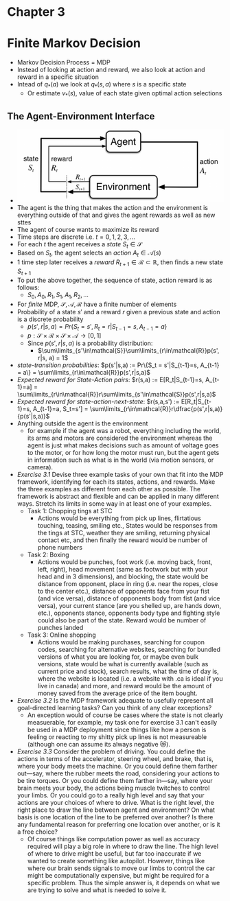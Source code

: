 <style TYPE="text/css">
code.has-jax {font: inherit; font-size: 100%; background: inherit; border: inherit;}
</style>
<script type="text/x-mathjax-config">
MathJax.Hub.Config({
    tex2jax: {
        inlineMath: [['$','$'], ['\\(','\\)']],
        skipTags: ['script', 'noscript', 'style', 'textarea', 'pre'] // removed 'code' entry
    }
});
MathJax.Hub.Queue(function() {
    var all = MathJax.Hub.getAllJax(), i;
    for(i = 0; i < all.length; i += 1) {
        all[i].SourceElement().parentNode.className += ' has-jax';
    }
});
</script>
<script type="text/javascript" src="https://cdnjs.cloudflare.com/ajax/libs/mathjax/2.7.4/MathJax.js?config=TeX-AMS_HTML-full"></script>
<script src="https://cdn.jsdelivr.net/npm/mermaid/dist/mermaid.min.js"></script>
<script>mermaid.initialize({startOnLoad:true});</script>

# Chapter 3
# Finite Markov Decision

- Markov Decision Process = MDP
- Instead of looking at action and reward, we also look at action and reward in a specific situation
- Intead of $q_*(a)$ we look at $q_*(s,a)$ where $s$ is a specific state
  - Or estimate $v_*(s)$, value of each state given optimal action selections

## The Agent-Environment Interface

- ![](plots/markov_decision_process.png)
- The agent is the thing that makes the action and the environment is everything outside of that and gives the agent rewards as well as new sttes
- The agent of course wants to maximize its reward
- Time steps are discrete i.e. $t = 0, 1, 2, 3, ...$
- For each $t$ the agent receives a *state* $S_t \in \mathcal{S}$
- Based on $S_t$, the agent selects an *action* $A_t \in \mathcal{A}(s)$ 
- 1 time step later receives a *reward*  $R_{t+1} \in \mathcal{R} \subset \mathbb{R}$, then finds a new state $S_{t+1}$
- To put the above together, the sequence of state, action reward is as follows:
  - $S_0, A_0, R_1, S_1, A_1, R_2, \dots$
- For *finite* MDP, $\mathcal{S}, \mathcal{A}, \mathcal{R}$ have a finite number of elements
- Probability of a state $s'$ and a reward $r$ given a previous state and action is a discrete probability
  - $p(s', r|s, a) = Pr\{S_t = s', R_t = r| S_{t-1}=s, A_{t-1} = a\}$
  - $p: \mathcal{S} \times \mathcal{R} \times \mathcal{S} \times \mathcal{A} \rightarrow [0,1]$
  - Since $p(s', r|s, a)$ is a probability distribution:
    - $\sum\limits_{s'\in\mathcal{S}}\sum\limits_{r\in\mathcal{R}}p(s', r|s, a) = 1$
- *state-transition probabilities*:  $p(s'|s,a) := Pr\{S_t = s'|S_{t-1}=s, A_{t-1}  = a\} = \sum\limits_{r\in\mathcal{R}}p(s',r|s,a)$
- *Expected reward for State-Action pairs*: $r(s,a) := E[R_t|S_{t-1}=s, A_{t-1}=a] = \sum\limits_{r\in\mathcal{R}}r\sum\limits_{s'\in\mathcal{S}}p(s',r|s,a)$
- *Expected reward for state-action-next-state*: $r(s,a,s') := E[R_t|S_{t-1}=s, A_{t-1}=a, S_t=s'] = \sum\limits_{r\in\mathcal{R}}r\dfrac{p(s',r|s,a)}{p(s'|s,a)}$
- Anything outside the agent is the environment
  - for example if the agent was a robot, everything including the world, its arms and motors are considered the environment whereas the agent is just what makes decisions such as amount of voltage goes to the motor, or for how long the motor must run, but the agent gets in information such as what is in the world (via motion sensors, or camera).
- *Exercise 3.1* Devise three example tasks of your own that fit into the MDP framework, identifying for each its states, actions, and rewards. Make the three examples as different from each other as possible. The framework is abstract and flexible and can be applied in many different ways. Stretch its limits in some way in at least one of your examples.
    -  Task 1: Chopping tings at STC
       -  Actions would be everything from pick up lines, flirtatious touching, teasing, smiling etc., States would be responses from the tings at STC, weather they are smiling, returning physical contact etc, and then finally the reward would be number of phone numbers
    - Task 2: Boxing
      - Actions would be punches, foot work (i.e. moving back, front, left, right), head movement (same as footwork but with your head and in 3 dimensions), and blocking, the state would be distance from opponent, place in ring (i.e. near the ropes, close to the center etc.), distance of opponents face from your fist (and vice versa), distance of opponents body from fist (and vice versa), your current stance (are you shelled up, are hands down, etc.),  opponents stance, opponents body type and fighting style could also be part of the state. Reward would be number of punches landed
    - Task 3: Online shopping
      - Actions would be making purchases, searching for coupon codes, searching for alternative websites, searching for bundled versions of what you are looking for, or maybe even bulk versions, state would be what is currently available (such as current price and stock), search results, what the time of day is, where the website is located (i.e. a website with .ca is ideal if you live in canada) and more, and reward would be the amount of money saved from the average price of the item bought.
- *Exercise 3.2* Is the MDP framework adequate to usefully represent all goal-directed learning tasks? Can you think of any clear exceptions?
  - An exception would of course be cases where the state is not clearly measuerable, for example, my task one for exercise 3.1 can't easily be used in a MDP deployment since things like how a person is feeling or reacting to my shitty pick up lines is not measureable (although one can assume its always negative 😿). 
- *Exercise 3.3* Consider the problem of driving. You could define the actions in terms of the accelerator, steering wheel, and brake, that is, where your body meets the machine. Or you could define them farther out—say, where the rubber meets the road, considering your actions to be tire torques. Or you could define them farther in—say, where your brain meets your body, the actions being muscle twitches to control your limbs. Or you could go to a really high level and say that your actions are your choices of where to drive. What is the right level, the right place to draw the line between agent and environment? On what basis is one location of the line to be preferred over another? Is there any fundamental reason for preferring one location over another, or is it a free choice?
  - Of course things like computation power as well as accuracy required will play a big role in where to draw the line. The high level of where to drive might be useful, but far too inaccurate if we wanted to create something like autopilot. However, things like where our brain sends signals to move our limbs to control the car might be computationally expensive, but might be required for a specific problem. Thus the simple answer is, it depends on what we are trying to solve and what is needed to solve it.



 